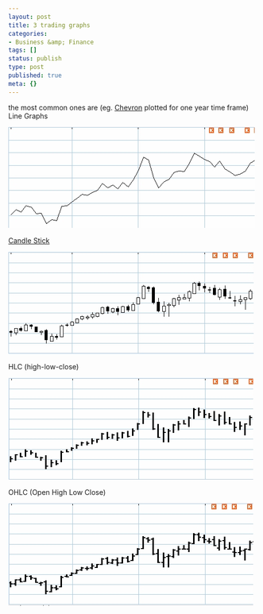 ```yaml
---
layout: post
title: 3 trading graphs
categories:
- Business &amp; Finance
tags: []
status: publish
type: post
published: true
meta: {}
---
```

the most common ones are (eg. [Chevron](http://moneycentral.msn.com/investor/charts/chartdl.aspx?PT=7&showchartbt=Redraw+chart&compsyms=&CA=1&D4=1&DD=1&D5=0&DCS=2&MA0=0&MA1=0&CF=0&D7=&D6=&symbol=CVX&nocookie=1&SZ=0) plotted for one year time frame) Line Graphs

![](/img/trading_chart6.jpg)

  [Candle Stick](http://stockcharts.com/school/doku.php?id=chart_school:chart_analysis:introduction_to_candlesticks)

![](/img/trading_chart7.jpg)

HLC (high-low-close)

![](/img/trading_chart8.jpg)

OHLC (Open High Low Close)

![](/img/trading_chart9.jpg)
